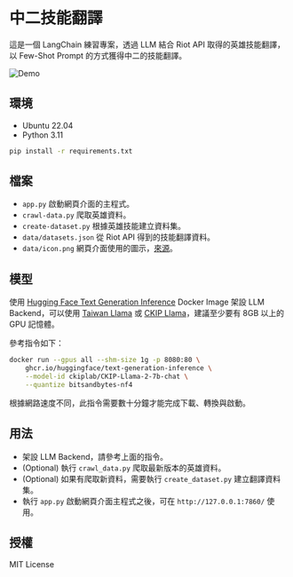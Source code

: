 # 中二技能翻譯

這是一個 LangChain 練習專案，透過 LLM 結合 Riot API 取得的英雄技能翻譯，以 Few-Shot Prompt 的方式獲得中二的技能翻譯。

![Demo](https://i.imgur.com/8kaGnPq.png)

## 環境

+ Ubuntu 22.04
+ Python 3.11

```bash
pip install -r requirements.txt
```

## 檔案

+ `app.py` 啟動網頁介面的主程式。
+ `crawl-data.py` 爬取英雄資料。
+ `create-dataset.py` 根據英雄技能建立資料集。
+ `data/datasets.json` 從 Riot API 得到的技能翻譯資料。
+ `data/icon.png` 網頁介面使用的圖示，[來源](https://www.flaticon.com/free-icon/sword_3426325?related_id=3426325)。

## 模型

使用 [Hugging Face Text Generation Inference](https://github.com/huggingface/text-generation-inference) Docker Image 架設 LLM Backend，可以使用 [Taiwan Llama](https://github.com/MiuLab/Taiwan-LLaMa) 或 [CKIP Llama](https://github.com/ckiplab/CKIP-Llama-2-7b)，建議至少要有 8GB 以上的 GPU 記憶體。

參考指令如下：

```bash
docker run --gpus all --shm-size 1g -p 8080:80 \
    ghcr.io/huggingface/text-generation-inference \
    --model-id ckiplab/CKIP-Llama-2-7b-chat \
    --quantize bitsandbytes-nf4
```

根據網路速度不同，此指令需要數十分鐘才能完成下載、轉換與啟動。

## 用法

+ 架設 LLM Backend，請參考上面的指令。
+ (Optional) 執行 `crawl_data.py` 爬取最新版本的英雄資料。
+ (Optional) 如果有爬取新資料，需要執行 `create_dataset.py` 建立翻譯資料集。
+ 執行 `app.py` 啟動網頁介面主程式之後，可在 `http://127.0.0.1:7860/` 使用。

## 授權

MIT License
